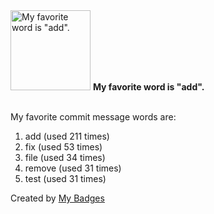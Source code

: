 <img src="https://my-badges.github.io/my-badges/favorite-word.png" alt="My favorite word is &quot;add&quot;." title="My favorite word is &quot;add&quot;." width="128">
<strong>My favorite word is &quot;add&quot;.</strong>
<br><br>

My favorite commit message words are:

1. add (used 211 times)
2. fix (used 53 times)
3. file (used 34 times)
4. remove (used 31 times)
5. test (used 31 times)


Created by <a href="https://github.com/my-badges/my-badges">My Badges</a>